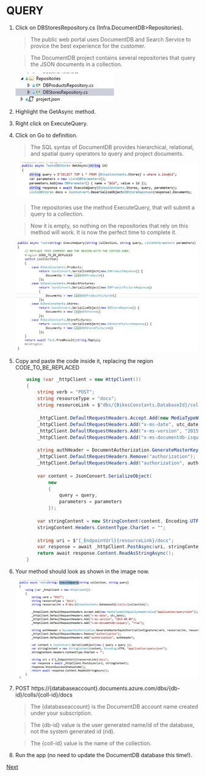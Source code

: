 # QUERY

1. Click on DBStoresRepository.cs (Infra.DocumentDB>Repositories).	

    > The public web portal uses DocumentDB and Search Service to provice the best experience for the customer.

    > The DocumentDB project contains several repositories that query the JSON documents in a collection.

    ![](img/image30.jpg)

1. Highlight the GetAsync method.

1. Right click on ExecuteQuery.

1. Click on Go to definition.	

    > The SQL syntax of DocumentDB provides hierarchical, relational, and spatial query operators to query and project documents.

    ![](img/image31.jpg)

    > The repositories use the method ExecuteQuery, that will submit a query to a collection. 

    > Now it is empty, so nothing on the repositories that rely on this method will work. It is now the perfect time to complete it.

    ![](img/image32.jpg)

1. Copy and paste the code inside it, replacing the region CODE_TO_BE_REPLACED

    ```csharp
        using (var _httpClient = new HttpClient())
        {
            string verb = "POST";
            string resourceType = "docs";
            string resourceLink = $"dbs/{BikesConstants.DatabaseId}/colls/{collection}";

            _httpClient.DefaultRequestHeaders.Accept.Add(new MediaTypeWithQualityHeaderValue("application/query+json"));
            _httpClient.DefaultRequestHeaders.Add("x-ms-date", utc_date);
            _httpClient.DefaultRequestHeaders.Add("x-ms-version", "2015-08-06");
            _httpClient.DefaultRequestHeaders.Add("x-ms-documentdb-isquery", "True");

            string authHeader = DocumentAuthorization.GenerateMasterKeyAuthorizationSignature(verb, resourceLink, resourceType,         _Key, "master", "1.0", utc_date);
            _httpClient.DefaultRequestHeaders.Remove("authorization");
            _httpClient.DefaultRequestHeaders.Add("authorization", authHeader);

            var content = JsonConvert.SerializeObject(
                new
                {
                    query = query,
                    parameters = parameters
                });

            var stringContent = new StringContent(content, Encoding.UTF8, "application/query+json");
            stringContent.Headers.ContentType.CharSet = "";

            string uri = $"{_EndpointUrl}{resourceLink}/docs";
            var response = await _httpClient.PostAsync(uri, stringContent);
            return await response.Content.ReadAsStringAsync();
        } 
    ```


1. Your method should look as shown in the image now.

    ![](img/image33.jpg)

1. POST https://{databaseaccount}.documents.azure.com/dbs/{db-id}/colls/{coll-id}/docs		

    > The {databaseaccount} is the DocumentDB account name created under your subscription. 

    > The {db-id} value is the user generated name/id of the database, not the system generated id (rid). 

    > The {coll-id} value is the name of the collection.

1. Run the app (no need to update the DocumentDB database this time!).	


<a href="7.PartitionScale.md">Next</a>
 
